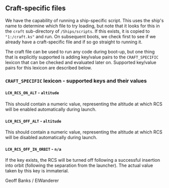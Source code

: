 ## Craft-specific files

We have the capability of running a ship-specific script. This uses the ship's name to determine which file to try loading, but note that it looks for this in the `craft` sub-directory of `/Ships/scripts`. If this exists, it is copied to `"1:/craft.ks"` and run. On subsequent boots, we check first to see if we already have a craft-specific file and if so go straight to running it.

The craft file can be used to run any code during boot-up, but one thing that is explicitly supported is adding key/value pairs to the `CRAFT_SPECIFIC` lexicon that can be checked and evaluated later on. Supported key/value pairs for this lexicon are described below.

### `CRAFT_SPECIFIC` lexicon - supported keys and their values

#### `LCH_RCS_ON_ALT` - `altitude`

This should contain a numeric value, representing the altitude at which RCS will be enabled automatically during launch.

#### `LCH_RCS_OFF_ALT` - `altitude`

This should contain a numeric value, representing the altitude at which RCS will be disabled automatically during launch.

#### `LCH_RCS_OFF_IN_ORBIT` - `n/a`

If the key exists, the RCS will be turned off following a successful insertion into orbit (following the separation from the launcher). The actual value taken by this key is immaterial.

Geoff Banks / ElWanderer
